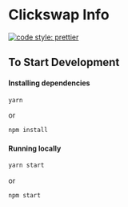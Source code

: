 # Clickswap Info

[![code style: prettier](https://img.shields.io/badge/code_style-prettier-ff69b4.svg?style=flat-square)](https://github.com/prettier/prettier)

## To Start Development

#### Installing dependencies
```bash
yarn
```
or
```bash
npm install
```

#### Running locally
```bash
yarn start
```
or
```bash
npm start
```
